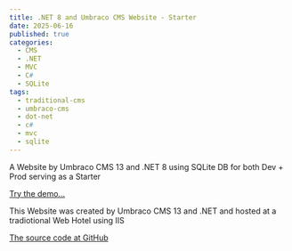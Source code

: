```yaml
---
title: .NET 8 and Umbraco CMS Website - Starter
date: 2025-06-16
published: true
categories:
  - CMS
  - .NET
  - MVC
  - C#
  - SQLite
tags:
  - traditional-cms
  - umbraco-cms
  - dot-net
  - c#
  - mvc
  - sqlite
---
```


A Website by Umbraco CMS 13 and .NET 8 using SQLite DB for both Dev + Prod serving as a Starter

<a href="https://umb.persteenolsen.com" target="_blank" title="Umbraco CMS serving as a Starter">Try the demo...</a>

This Website was created by Umbraco CMS 13 and .NET and hosted at a tradiotional Web Hotel using IIS

<a href="https://github.com/persteenolsen/umbraco-13-starter-one" target="_blank">The source code at GitHub</a>

